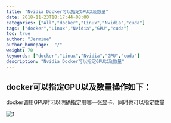 ```yaml
---
title: "Nvidia Docker可以指定GPU以及数量"
date: 2018-11-23T18:17:44+08:00
categories: ["All","docker","Linux","Nvidia","cuda"]
tags: ["docker","Linux","Nvidia","GPU","cuda"]
toc: true
author: "Jermine"
author_homepage:  "/"
weight: 70
keywords: ["docker","Linux","Nvidia","GPU","cuda"]
description: "Nvidia Docker可以指定GPU以及数量"
---
```


## docker可以指定GPU以及数量操作如下：

   docker调用GPU时可以明确指定用哪一张显卡，同时也可以指定数量

   ![1](/img/docker/1.png)